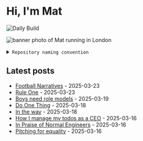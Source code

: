 # Hi, I'm Mat

![Daily Build](https://github.com/mat-0/mat-0/workflows/Daily%20Build/badge.svg)

![banner photo of Mat running in London](https://raw.githubusercontent.com/mat-0/mat-0/master/images/gh-header-image-cropped.jpg)

<details><summary><code>Repository naming convention</code></summary>
  
Repositories, where possible, are lowercase with underscores and follow the naming conventions below. 

  
- For demonstrations or proof of concepts, use the format `demo_name`.
- Boilerplate or templates are named in the format `template_name`.
  - where appropriate these are also published through GitHub pages and will be available at `username.github.io/repo_name`.
- WordPress-related content (mostly plugins) are prefixed with `wp_`.
- Twitter bots are prefixed with `bot_`.
- Standard repositories are named as they are, sometimes this might be a domain name e.g. `thechels.uk`.
</details>

## Latest posts

<!-- blog starts -->
- [Football Narratives](https://thechels.uk/football-narratives) - 2025-03-23
- [Rule One](https://thechels.uk/rule-number-one) - 2025-03-23
- [Boys need role models](https://thechels.uk/boys-need-role-models) - 2025-03-19
- [Do One Thing](https://thechels.uk/do-one-thing) - 2025-03-18
- [In the way](https://thechels.uk/in-the-way) - 2025-03-18
- [How I manage my todos as a CEO](https://thechels.uk/how-i-manage-my-todos-as-a-ceo) - 2025-03-16
- [In Praise of Normal Engineers](https://thechels.uk/in-praise-of-normal-engineers) - 2025-03-16
- [Pitching for equality](https://thechels.uk/pitching-for-equality) - 2025-03-16
<!-- blog ends -->
